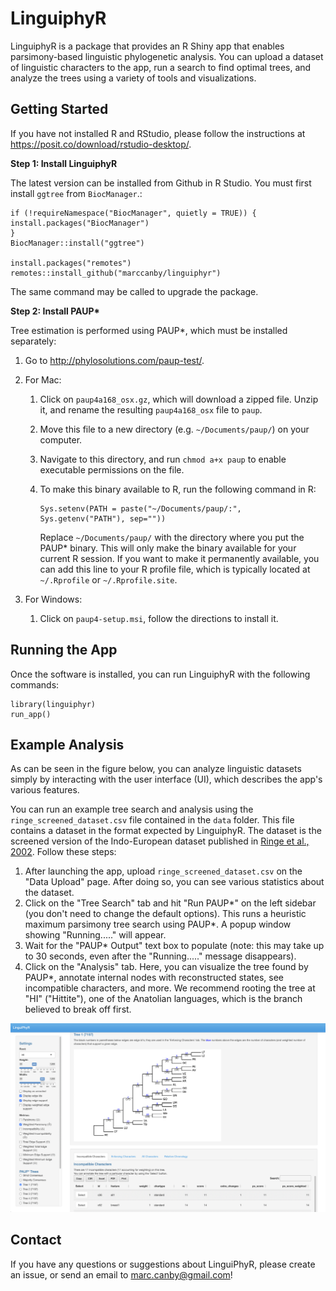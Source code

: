 # LinguiphyR

LinguiphyR is a package that provides an R Shiny app that enables parsimony-based linguistic phylogenetic analysis. You can upload a 
dataset of linguistic characters to the app, run a search to find optimal trees, and analyze the trees using a variety of tools
and visualizations.

## Getting Started

If you have not installed R and RStudio, please follow the instructions at https://posit.co/download/rstudio-desktop/.

**Step 1: Install LinguiphyR**

The latest version can be installed from Github in R Studio. You must first install `ggtree` from `BiocManager`.:

```
if (!requireNamespace("BiocManager", quietly = TRUE)) {
install.packages("BiocManager")
}
BiocManager::install("ggtree")

install.packages("remotes")
remotes::install_github("marccanby/linguiphyr")
```

The same command may be called to upgrade the package.

**Step 2: Install PAUP\***

Tree estimation is performed using PAUP\*, which must be installed separately: 

1. Go to http://phylosolutions.com/paup-test/.

2. For Mac:
     1. Click on `paup4a168_osx.gz`, which will download a zipped file. Unzip it, and rename the resulting `paup4a168_osx` file to `paup`.
       
     2. Move this file to a new directory (e.g. `~/Documents/paup/`) on your computer.

     3. Navigate to this directory, and run <code>chmod a+x paup</code> to enable executable permissions on the file.

     4. To make this binary available to R, run the following command in R:

        ```
        Sys.setenv(PATH = paste("~/Documents/paup/:", Sys.getenv("PATH"), sep=""))
        ```
        Replace `~/Documents/paup/` with the directory where you put the PAUP* binary.
This will only make the binary available for your current R session. If you want to make it permanently available, you can add this line to your R profile file, 
which is typically located at `~/.Rprofile` or `~/.Rprofile.site`.

3. For Windows:

     1. Click on `paup4-setup.msi`, follow the directions to install it.

## Running the App

Once the software is installed, you can run LinguiphyR with the following commands:

```
library(linguiphyr)
run_app()
```

## Example Analysis

As can be seen in the figure below, you can analyze linguistic datasets simply by interacting with the user interface (UI), which describes the app's various features.

You can run an example tree search and analysis using the `ringe_screened_dataset.csv` file contained in the `data` folder. 
This file contains a dataset in the format expected by LinguiphyR. 
The dataset is the screened version of the Indo-European dataset published in [Ringe et al., 2002](https://onlinelibrary.wiley.com/doi/abs/10.1111/1467-968X.00091).
Follow these steps:
1. After launching the app, upload `ringe_screened_dataset.csv` on the "Data Upload" page. After doing so, you can see various statistics about the dataset.
2. Click on the "Tree Search" tab and hit "Run PAUP\*" on the left sidebar (you don't need to change the default options). This runs a heuristic maximum parsimony tree search using PAUP\*. A popup window showing "Running....." will appear.
3. Wait for the "PAUP\* Output" text box to populate (note: this may take up to 30 seconds, even after the "Running....." message disappears).
4. Click on the "Analysis" tab. Here, you can visualize the tree found by PAUP\*, annotate internal nodes with reconstructed states, see incompatible characters, and more. We recommend rooting the tree at "HI" ("Hittite"), one of the Anatolian languages, which is the branch believed to break off first.

![Analysis page of LinguiphyR.\label{fig:example}](paper/figure.png)

## Contact

If you have any questions or suggestions about LinguiPhyR, please create an issue, or send an email to marc.canby@gmail.com!
